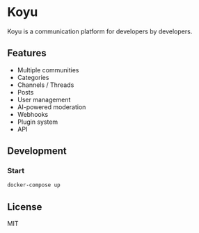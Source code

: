# Koyu

Koyu is a communication platform for developers by developers.

## Features

- Multiple communities
- Categories
- Channels / Threads
- Posts
- User management
- AI-powered moderation
- Webhooks
- Plugin system
- API

## Development

### Start

```bash
docker-compose up
```

## License

MIT

